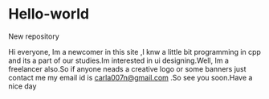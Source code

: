 # Hello-world
New repository

Hi everyone,
Im a newcomer in this site ,I knw a little bit programming in cpp and its a part of our studies.Im interested in ui designing.Well, Im a freelancer also.So if anyone neads a creative logo or some banners just contact me my email id is carla007n@gmail.com .So see you soon.Have a nice day
